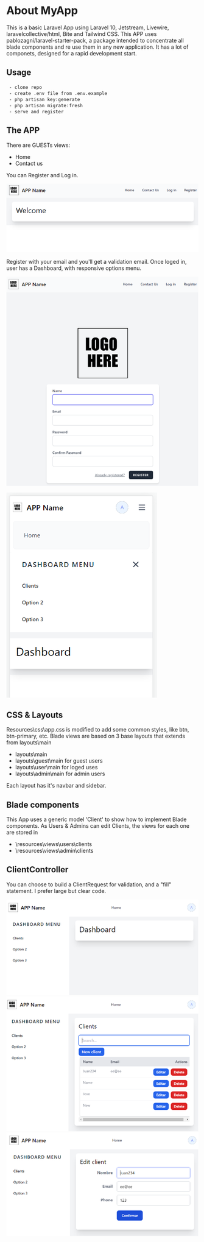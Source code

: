 #  About MyApp
This is a basic Laravel App using Laravel 10, Jetstream, Livewire, laravelcollective/html, Bite and Tailwind CSS.
This APP uses pablozagni/laravel-starter-pack, a package intended to concentrate all blade components and re use them in any new application.
It has a lot of componets, designed for a rapid development start.

##  Usage
```
 - clone repo
 - create .env file from .env.example
 - php artisan key:generate
 - php artisan migrate:fresh
 - serve and register
```

##  The APP

There are GUESTs views:
 - Home
 - Contact us
 
You can Register and Log in.

![Login](https://github.com/pablozagni/myapp/blob/master/resources/assets/markdown/img/img1.png?raw=true)

Register with your email and you'll get a validation email.
Once loged in, user has a Dashboard, with responsive options menu.

![Main menu](https://github.com/pablozagni/myapp/blob/master/resources/assets/markdown/img/img2.png?raw=true)

![Responsive menu](https://github.com/pablozagni/myapp/blob/master/resources/assets/markdown/img/img6.png?raw=true)

##  CSS & Layouts

Resources\css\app.css is modified to add some common styles, like btn, btn-primary, etc.
Blade views are based on 3 base layouts that extends from layouts\main
 - layouts\main
 - layouts\guest\main for guest users
 - layouts\user\main for loged uses
 - layouts\admin\main for admin users
 
Each layout has it's navbar and sidebar.

##  Blade components

This App uses a generic model 'Client' to show how to implement Blade components.
As Users & Admins can edit Clients, the views for each one are stored in
 - \resources\views\users\clients
 - \resources\views\admin\clients

##  ClientController

You can choose to build a ClientRequest for validation, and a "fill" statement. I prefer large but clear code.

![](https://github.com/pablozagni/myapp/blob/master/resources/assets/markdown/img/img3.png?raw=true)
![](https://github.com/pablozagni/myapp/blob/master/resources/assets/markdown/img/img4.png?raw=true)
![](https://github.com/pablozagni/myapp/blob/master/resources/assets/markdown/img/img5.png?raw=true)
